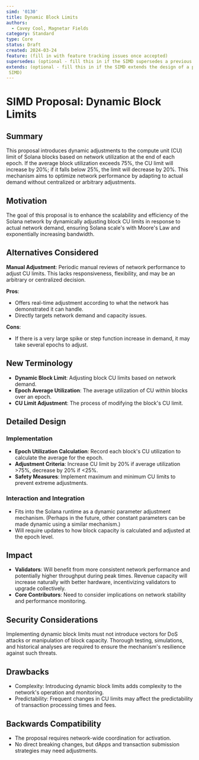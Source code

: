 ```yaml
---
simd: '0130'
title: Dynamic Block Limits
authors:
  - Cavey Cool, Magnetar Fields
category: Standard
type: Core
status: Draft
created: 2024-03-24
feature: (fill in with feature tracking issues once accepted)
supersedes: (optional - fill this in if the SIMD supersedes a previous SIMD)
extends: (optional - fill this in if the SIMD extends the design of a previous
 SIMD)
---
```


# SIMD Proposal: Dynamic Block Limits

## Summary

This proposal introduces dynamic adjustments to the compute unit (CU) limit of Solana blocks based on network utilization at the end of each epoch. If the average block utilization exceeds 75%, the CU limit will increase by 20%; if it falls below 25%, the limit will decrease by 20%. This mechanism aims to optimize network performance by adapting to actual demand without centralized or arbitrary adjustments.

## Motivation

The goal of this proposal is to enhance the scalability and efficiency of the Solana network by dynamically adjusting block CU limits in response to actual network demand, ensuring Solana scale's with Moore's Law and exponentially increasing bandwidth. 

## Alternatives Considered

**Manual Adjustment**: Periodic manual reviews of network performance to adjust CU limits. This lacks responsiveness, flexibility, and may be an arbitrary or centralized decision.

**Pros**:
- Offers real-time adjustment according to what the network has demonstrated it can handle.
- Directly targets network demand and capacity issues.

**Cons**:
- If there is a very large spike or step function increase in demand, it may take several epochs to adjust.

## New Terminology

- **Dynamic Block Limit**: Adjusting block CU limits based on network demand.
- **Epoch Average Utilization**: The average utilization of CU within blocks over an epoch.
- **CU Limit Adjustment**: The process of modifying the block's CU limit.

## Detailed Design

### Implementation

- **Epoch Utilization Calculation**: Record each block's CU utilization to calculate the average for the epoch.
- **Adjustment Criteria**: Increase CU limit by 20% if average utilization >75%, decrease by 20% if <25%.
- **Safety Measures**: Implement maximum and minimum CU limits to prevent extreme adjustments.

### Interaction and Integration

- Fits into the Solana runtime as a dynamic parameter adjustment mechanism. (Perhaps in the future, other constant parameters can be made dynamic using a similar mechanism.)
- Will require updates to how block capacity is calculated and adjusted at the epoch level.

## Impact

- **Validators**: Will benefit from more consistent network performance and potentially higher throughput during peak times. Revenue capacity will increase naturally with better hardware, incentivizing validators to upgrade collectively.
- **Core Contributors**: Need to consider implications on network stability and performance monitoring.

## Security Considerations

Implementing dynamic block limits must not introduce vectors for DoS attacks or manipulation of block capacity. Thorough testing, simulations, and historical analyses are required to ensure the mechanism's resilience against such threats.

## Drawbacks

- Complexity: Introducing dynamic block limits adds complexity to the network's operation and monitoring.
- Predictability: Frequent changes in CU limits may affect the predictability of transaction processing times and fees.

## Backwards Compatibility

- The proposal requires network-wide coordination for activation.
- No direct breaking changes, but dApps and transaction submission strategies may need adjustments.